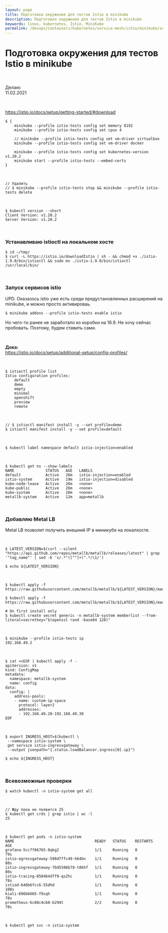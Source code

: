 ```yaml
---
layout: page
title: Подготовка окружения для тестов Istio в minikube
description: Подготовка окружения для тестов Istio в minikube
keywords: linux, kubernetes, Istio, MiniKube
permalink: /devops/containers/kubernetes/service-mesh/istio/minikube/setup/
---
```


# Подготовка окружения для тестов Istio в minikube

<br/>

Делаю:  
11.02.2021

<br/>

https://istio.io/docs/setup/getting-started/#download

```
$ {
    minikube --profile istio-tests config set memory 8192
    minikube --profile istio-tests config set cpus 4

    // minikube --profile istio-tests config set vm-driver virtualbox
    minikube --profile istio-tests config set vm-driver docker

    minikube --profile istio-tests config set kubernetes-version v1.20.2
    minikube start --profile istio-tests --embed-certs
}
```

<br/>

    // Удалить
    // $ minikube --profile istio-tests stop && minikube --profile istio-tests delete

<br/>

```
$ kubectl version --short
Client Version: v1.20.2
Server Version: v1.20.2
```

<br/>

### Устанавливаю istioctl на локальном хосте

```
$ cd ~/tmp/
$ curl -L https://istio.io/downloadIstio | sh - && chmod +x ./istio-1.9.0/bin/istioctl && sudo mv ./istio-1.9.0/bin/istioctl /usr/local/bin/
```

<br/>

### Запуск сервисов istio

UPD. Оказазось istio уже есть среди предустановленных расширений на minikube, и можно просто активироваь.

    $ minikube addons --profile istio-tests enable istio

Но чего-то ранее не заработало из коробки на 16.9. Не хочу сейчас пробовать.
Поэтому, будем ставить сами.

<br/>

**Дока:**  
https://istio.io/docs/setup/additional-setup/config-profiles/

<br/>

```
$ istioctl profile list
Istio configuration profiles:
    default
    demo
    empty
    minimal
    openshift
    preview
    remote
```

<br/>

```
// $ istioctl manifest install -y --set profile=demo
$ istioctl manifest install -y --set profile=default
```

<br/>

```
$ kubectl label namespace default istio-injection=enabled
```

<br/>

```
$ kubectl get ns --show-labels
NAME              STATUS   AGE   LABELS
default           Active   26m   istio-injection=enabled
istio-system      Active   19m   istio-injection=disabled
kube-node-lease   Active   26m   <none>
kube-public       Active   26m   <none>
kube-system       Active   26m   <none>
metallb-system    Active   12m   app=metallb
```

<br/>

### Добавляю Metal LB

Metal LB позволит получить внешний IP в миникубе на локалхосте.

<br/>

```
$ LATEST_VERSION=$(curl --silent "https://api.github.com/repos/metallb/metallb/releases/latest" | grep '"tag_name"' | sed -E 's/.*"([^"]+)".*/\1/')

$ echo ${LATEST_VERSION}
```

<br/>

```
$ kubectl apply -f https://raw.githubusercontent.com/metallb/metallb/${LATEST_VERSION}/manifests/namespace.yaml

$ kubectl apply -f https://raw.githubusercontent.com/metallb/metallb/${LATEST_VERSION}/manifests/metallb.yaml

# On first install only
$ kubectl create secret generic -n metallb-system memberlist --from-literal=secretkey="$(openssl rand -base64 128)"
```

<br/>

```
$ minikube --profile istio-tests ip
192.168.49.2
```

<br/>

```
$ cat <<EOF | kubectl apply -f -
apiVersion: v1
kind: ConfigMap
metadata:
  namespace: metallb-system
  name: config
data:
  config: |
    address-pools:
    - name: custom-ip-space
      protocol: layer2
      addresses:
      - 192.168.49.20-192.168.49.30
EOF
```

<br/>

```
$ export INGRESS_HOST=$(kubectl \
 --namespace istio-system \
 get service istio-ingressgateway \
 --output jsonpath="{.status.loadBalancer.ingress[0].ip}")

$ echo ${INGRESS_HOST}
```

<!--

```

$ sudo apt install -y jq

$ kubectl -n istio-system get svc istio-ingressgateway -o json | jq .status.loadBalancer.ingress
[
  {
    "ip": "192.168.49.20"
  }
]
```

-->

<br/>

### Всевозможные проверки

    $ watch kubectl -n istio-system get all

<br/>

    // Жду пока не появится 25
    $ kubectl get crds | grep istio | wc -l
    25

<br/>

    $ kubectl get pods -n istio-system
    NAME                                    READY   STATUS    RESTARTS   AGE
    grafana-5cc7f86765-8qkg2                1/1     Running   0          79s
    istio-egressgateway-598d7ffc49-h64bn    1/1     Running   0          80s
    istio-ingressgateway-7bd5586b79-t8khf   1/1     Running   0          80s
    istio-tracing-8584b4d7f9-qs2hc          1/1     Running   0          78s
    istiod-646b6fcc6-55dhd                  1/1     Running   0          108s
    kiali-696bb665-f9sqh                    1/1     Running   0          78s
    prometheus-6c88c4cb8-b294t              2/2     Running   0          78s

<br/>

    $ kubectl get svc -n istio-system
